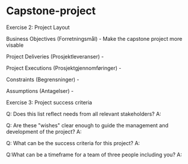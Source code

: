 # Capstone-project

Exercise 2: Project Layout

Business Objectives (Forretningsmål) - Make the capstone project more visable

Project Deliveries (Prosjektleveranser) -

Project Executions (Prosjektgjennomføringer) -

Constraints (Begrensninger) -

Assumptions (Antagelser) -










Exercise 3: Project success criteria

Q: Does this list reflect needs from all relevant stakeholders?
A: 

Q: Are these "wishes" clear enough to guide the management and development of the project?
A:

Q: What can be the success criteria for this project?
A:

Q:What can be a timeframe for a team of three people including you?
A: 
